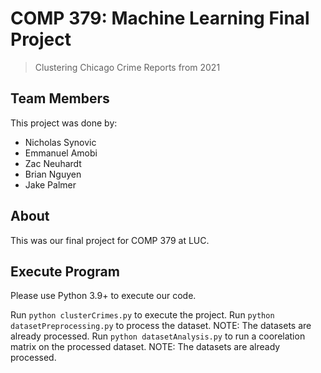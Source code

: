 # COMP 379: Machine Learning Final Project

> Clustering Chicago Crime Reports from 2021

## Team Members

This project was done by:

- Nicholas Synovic
- Emmanuel Amobi
- Zac Neuhardt
- Brian Nguyen
- Jake Palmer

## About

This was our final project for COMP 379 at LUC.

## Execute Program

Please use Python 3.9+ to execute our code.

Run `python clusterCrimes.py` to execute the project.
Run `python datasetPreprocessing.py` to process the dataset. NOTE: The datasets are already processed.
Run `python datasetAnalysis.py` to run a coorelation matrix on the processed dataset. NOTE: The datasets are already processed.
